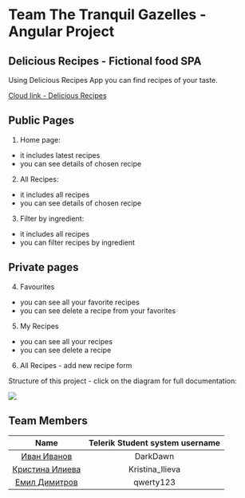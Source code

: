 ﻿# Team The Tranquil Gazelles - Angular Project

## Delicious Recipes - Fictional food SPA
Using Delicious Recipes App you can find recipes of your taste.

[Cloud link - Delicious Recipes](https://angularteamproject.firebaseapp.com)

## Public Pages
1. Home page:
  - it includes latest recipes
  - you can see details of chosen recipe
2. All Recipes:
  - it includes all recipes
  - you can see details of chosen recipe
3. Filter by ingredient:
  - it includes all recipes
  - you can filter recipes by ingredient

## Private pages
4. Favourites
  - you can see all your favorite recipes
  - you can see delete a recipe from your favorites
5. My Recipes
  - you can see all your recipes
  - you can see delete a recipe
6. All Recipes - add new recipe form

Structure of this project - click on the diagram for full documentation:

[<img src="https://rawgit.com/Camyul/Angular2Project/master/src/assets/images/structure.png">](https://rawgit.com/Camyul/Angular2Project/master/documentation/index.html)

## Team Members

| Name | Telerik Student system username |
|:----:|:-----------------------:|
| [Иван Иванов](https://github.com/Camyul) | DarkDawn |
| [Кристина Илиева](https://github.com/krisi0505) | Kristina_Ilieva |
| [Емил Димитров](https://github.com/EmilPD) | qwerty123 |
